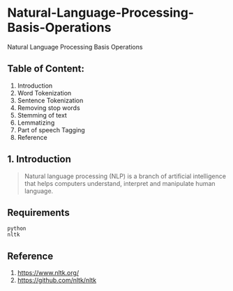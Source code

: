 # Natural-Language-Processing-Basis-Operations

Natural Language Processing Basis Operations


## Table of Content:
  1. Introduction
  2. Word Tokenization
  3. Sentence Tokenization 
  4. Removing stop words
  5. Stemming of text
  6. Lemmatizing
  7. Part of speech Tagging
  8. Reference


## 1. Introduction
> Natural language processing (NLP) is a branch of artificial intelligence that helps computers understand, interpret and manipulate human language. 


## Requirements
    python   
    nltk
    

## Reference
  1. https://www.nltk.org/
  2. https://github.com/nltk/nltk
